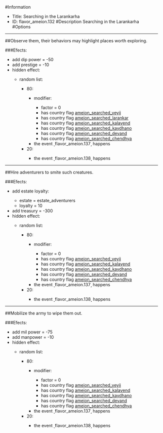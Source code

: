 #Information
 - Title: Searching in the Larankarha
 - ID: flavor_ameion.132
#Description
Searching in the Larankarha
#Options

___
##Observe them, their behaviors may highlight places worth exploring.

###Efects:<ul><li>add dip power = -50</li><li>add prestige = -10</li><li>hidden effect:</li><ul><li>random list:</li><ul><li>80:</li><ul><li>modifier:</li><ul><li>factor = 0</li><li>has country flag [ameion_searched_veyii](../flags/ameion_searched_veyii.md)</li><li>has country flag [ameion_searched_larankar](../flags/ameion_searched_larankar.md)</li><li>has country flag [ameion_searched_kalavend](../flags/ameion_searched_kalavend.md)</li><li>has country flag [ameion_searched_kaydhano](../flags/ameion_searched_kaydhano.md)</li><li>has country flag [ameion_searched_devand](../flags/ameion_searched_devand.md)</li><li>has country flag [ameion_searched_chendhya](../flags/ameion_searched_chendhya.md)</li></ul><li>the event ˻flavor_ameion.137˼ happens</li></ul><li>20:</li><ul><li>the event ˻flavor_ameion.138˼ happens</li></ul></ul></ul></ul>

___
##Hire adventurers to smite such creatures.

###Efects:<ul><li>add estate loyalty:</li><ul><li>estate = estate_adventurers</li><li>loyalty = 10</li></ul><li>add treasury = -300</li><li>hidden effect:</li><ul><li>random list:</li><ul><li>80:</li><ul><li>modifier:</li><ul><li>factor = 0</li><li>has country flag [ameion_searched_veyii](../flags/ameion_searched_veyii.md)</li><li>has country flag [ameion_searched_kalavend](../flags/ameion_searched_kalavend.md)</li><li>has country flag [ameion_searched_kaydhano](../flags/ameion_searched_kaydhano.md)</li><li>has country flag [ameion_searched_devand](../flags/ameion_searched_devand.md)</li><li>has country flag [ameion_searched_chendhya](../flags/ameion_searched_chendhya.md)</li></ul><li>the event ˻flavor_ameion.137˼ happens</li></ul><li>20:</li><ul><li>the event ˻flavor_ameion.138˼ happens</li></ul></ul></ul></ul>

___
##Mobilize the army to wipe them out.

###Efects:<ul><li>add mil power = -75</li><li>add manpower = -10</li><li>hidden effect:</li><ul><li>random list:</li><ul><li>80:</li><ul><li>modifier:</li><ul><li>factor = 0</li><li>has country flag [ameion_searched_veyii](../flags/ameion_searched_veyii.md)</li><li>has country flag [ameion_searched_kalavend](../flags/ameion_searched_kalavend.md)</li><li>has country flag [ameion_searched_kaydhano](../flags/ameion_searched_kaydhano.md)</li><li>has country flag [ameion_searched_devand](../flags/ameion_searched_devand.md)</li><li>has country flag [ameion_searched_chendhya](../flags/ameion_searched_chendhya.md)</li></ul><li>the event ˻flavor_ameion.137˼ happens</li></ul><li>20:</li><ul><li>the event ˻flavor_ameion.138˼ happens</li></ul></ul></ul></ul>
